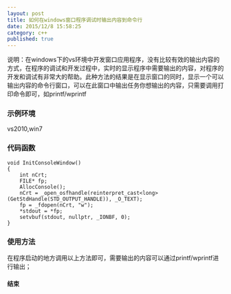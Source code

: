 ```yaml
---
layout: post
title: 如何在windows窗口程序调试时输出内容到命令行
date: 2015/12/8 15:58:25 
category: c++
published: true
---
```


说明：在windows下的vs环境中开发窗口应用程序，没有比较有效的输出内容的方式，在程序的调试和开发过程中，实时的显示程序中需要输出的内容，对程序的开发和调试有非常大的帮助。此种方法的结果是在显示窗口的同时，显示一个可以输出内容的命令行窗口，可以在此窗口中输出任务你想输出的内容，只需要调用打印命令即可，如printf/wprintf

### 示例环境 ###
vs2010,win7

### 代码函数  ###

    void InitConsoleWindow()
    {
    	int nCrt;
    	FILE* fp;
    	AllocConsole();
    	nCrt = _open_osfhandle(reinterpret_cast<long>(GetStdHandle(STD_OUTPUT_HANDLE)), _O_TEXT);
    	fp = _fdopen(nCrt, "w");
    	*stdout = *fp;
    	setvbuf(stdout, nullptr, _IONBF, 0);
    }
### 使用方法 ###
在程序启动的地方调用以上方法即可，需要输出的内容可以通过printf/wprintf进行输出；

#### 结束 ####